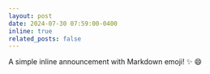 ```yaml
---
layout: post
date: 2024-07-30 07:59:00-0400
inline: true
related_posts: false
---
```


A simple inline announcement with Markdown emoji! :sparkles: :smile:
